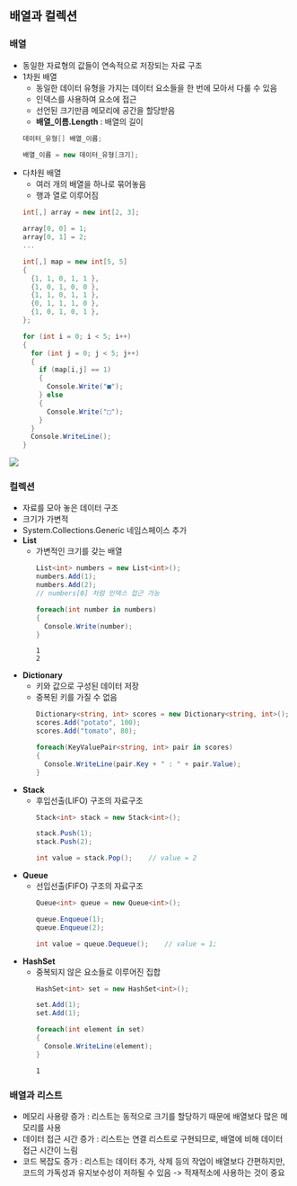 ## 배열과 컬렉션
### 배열
- 동일한 자료형의 값들이 연속적으로 저장되는 자료 구조
- 1차원 배열 
  - 동일한 데이터 유형을 가지는 데이터 요소들을 한 번에 모아서 다룰 수 있음
  - 인덱스를 사용하여 요소에 접근
  - 선언된 크기만큼 메모리에 공간을 할당받음
  - __배열_이름.Length__ : 배열의 길이
  ```cs
  데이터_유형[] 배열_이름;
  
  배열_이름 = new 데이터_유형[크기];
  ```
- 다차원 배열
  - 여러 개의 배열을 하나로 묶어놓음
  - 행과 열로 이루어짐
  ```cs
  int[,] array = new int[2, 3];
  
  array[0, 0] = 1;
  array[0, 1] = 2;
  ...
  ```
  ```cs
  int[,] map = new int[5, 5]
  {
    {1, 1, 0, 1, 1 },
    {1, 0, 1, 0, 0 },
    {1, 1, 0, 1, 1 },
    {0, 1, 1, 1, 0 },
    {1, 0, 1, 0, 1 },
  };
  
  for (int i = 0; i < 5; i++)
  {
    for (int j = 0; j < 5; j++)
    {
      if (map[i,j] == 1)
      {
        Console.Write("■");
      } else
      {
        Console.Write("□");
      }
    }
    Console.WriteLine();
  }
  ```
![](https://velog.velcdn.com/images/lazypotato/post/c8431c15-92f6-4e51-946f-12c7e8cda3f6/image.png)

### 컬렉션
- 자료를 모아 놓은 데이터 구조
- 크기가 가변적 
- System.Collections.Generic 네임스페이스 추가
- __List__ 
  - 가변적인 크기를 갖는 배열
    ```cs
    List<int> numbers = new List<int>();
    numbers.Add(1);
    numbers.Add(2);
    // numbers[0] 처럼 인덱스 접근 가능
    
    foreach(int number in numbers)
    {
      Console.Write(number);
    }
    ```
    ```
    1
    2
    ```
- __Dictionary__
  - 키와 값으로 구성된 데이터 저장
  - 중복된 키를 가질 수 없음
    ```cs
    Dictionary<string, int> scores = new Dictionary<string, int>();
    scores.Add("potato", 100);
    scores.Add("tomato", 80);
    
    foreach(KeyValuePair<string, int> pair in scores)
    {
      Console.WriteLine(pair.Key + " : " + pair.Value);
    }
    ```
- __Stack__
  - 후입선출(LIFO) 구조의 자료구조
    ```cs
    Stack<int> stack = new Stack<int>();
    
    stack.Push(1);
    stack.Push(2);
    
    int value = stack.Pop();	// value = 2 
    ```
- __Queue__
  - 선입선출(FIFO) 구조의 자료구조
    ```cs
    Queue<int> queue = new Queue<int>();
    
    queue.Enqueue(1);
    queue.Enqueue(2);
    
    int value = queue.Dequeue();	// value = 1;
    ```
- __HashSet__
  - 중복되지 않은 요소들로 이루어진 집합
    ```cs
    HashSet<int> set = new HashSet<int>();
    
    set.Add(1);
    set.Add(1);
    
    foreach(int element in set)
    {
      Console.WriteLine(element);
    }
    ```
    ```
    1
    ```
### 배열과 리스트 
 - 메모리 사용량 증가 : 리스트는 동적으로 크기를 할당하기 때문에 배열보다 많은 메모리를 사용
 - 데이터 접근 시간 증가 : 리스트는 연결 리스트로 구현되므로, 배열에 비해 데이터 접근 시간이 느림
 - 코드 복잡도 증가 : 리스트는 데이터 추가, 삭제 등의 작업이 배열보다 간편하지만, 코드의 가독성과 유지보수성이 저하될 수 있음
 -> 적재적소에 사용하는 것이 중요